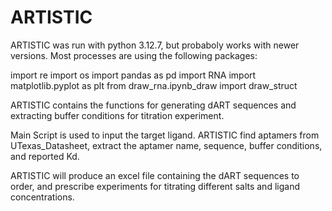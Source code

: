 # ARTISTIC
ARTISTIC was run with python 3.12.7, but probaboly works with newer versions. Most processes are using the following packages:

import re
import os
import pandas as pd
import RNA
import matplotlib.pyplot as plt
from draw_rna.ipynb_draw import draw_struct

ARTISTIC contains the functions for generating dART sequences and extracting buffer conditions for titration experiment.

Main Script is used to input the target ligand. ARTISTIC find aptamers from UTexas_Datasheet, extract the aptamer name, sequence, buffer conditions, and reported Kd.

ARTISTIC will produce an excel file containing the dART sequences to order, and prescribe experiments for titrating different salts and ligand concentrations.
